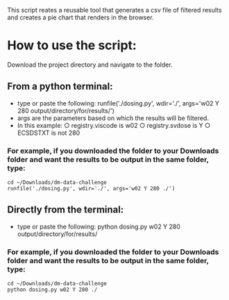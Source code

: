 This script reates a reusable tool that generates a csv file of filtered results and creates a pie chart that renders in the browser. 

How to use the script:
===================================
Download the project directory and navigate to the folder.

From a python terminal:
------------

- type or paste the following: ﻿runfile('./dosing.py', wdir='./', args='w02 Y 280 output/directory/for/results/')
- args are the parameters based on which the results will be filtered. 
- In this example:
	○ registry.viscode is w02
	○ registry.svdose is Y
	○ ECSDSTXT is not 280
	
### For example, if you downloaded the folder to your Downloads folder and want the results to be output in the same folder, type:
	cd ~/Downloads/dm-data-challenge
	runfile('./dosing.py', wdir='./', args='w02 Y 280 ./')	

Directly from the terminal:
------------
- type or paste the following:   python dosing.py w02 Y 280 output/directory/for/results/

### For example, if you downloaded the folder to your Downloads folder and want the results to be output in the same folder, type:
	cd ~/Downloads/dm-data-challenge
	python dosing.py w02 Y 280 ./

